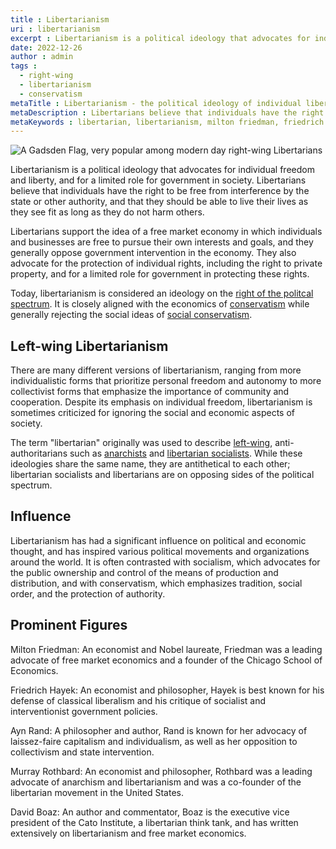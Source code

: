 ```yaml
---
title : Libertarianism
uri : libertarianism
excerpt : Libertarianism is a political ideology that advocates for individual freedom and liberty, and for a limited role for government in society. 
date: 2022-12-26
author : admin
tags : 
  - right-wing
  - libertarianism
  - conservatism
metaTitle : Libertarianism - the political ideology of individual liberty
metaDescription : Libertarians believe that individuals have the right to be free from interference by the state, and that they should be able to live their lives as they see fit
metaKeywords : libertarian, libertarianism, milton friedman, friedrich hayek, ayn rand, murray rothbard
---
```


![A Gadsden Flag, very popular among modern day right-wing Libertarians](/assets/img/articles/libertarianism.png)

Libertarianism is a political ideology that advocates for individual freedom and liberty, and for a limited role for government in society. Libertarians believe that individuals have the right to be free from interference by the state or other authority, and that they should be able to live their lives as they see fit as long as they do not harm others.

Libertarians support the idea of a free market economy in which individuals and businesses are free to pursue their own interests and goals, and they generally oppose government intervention in the economy. They also advocate for the protection of individual rights, including the right to private property, and for a limited role for government in protecting these rights.

Today, libertarianism is considered an ideology on the [right of the politcal spectrum](/tag/right-wing). It is closely aligned with the economics of [conservatism](/politics/conservatism) while generally rejecting the social ideas of [social conservatism](/politics/social-conservatism).

## Left-wing Libertarianism

There are many different versions of libertarianism, ranging from more individualistic forms that prioritize personal freedom and autonomy to more collectivist forms that emphasize the importance of community and cooperation. Despite its emphasis on individual freedom, libertarianism is sometimes criticized for ignoring the social and economic aspects of society.

The term "libertarian" originally was used to describe [left-wing](/tag/left-wing), anti-authoritarians such as [anarchists](/politics/anarchism) and [libertarian socialists](/politics/libertarian-socialism). While these ideologies share the same name, they are antithetical to each other; libertarian socialists and libertarians are on opposing sides of the political spectrum.

## Influence

Libertarianism has had a significant influence on political and economic thought, and has inspired various political movements and organizations around the world. It is often contrasted with socialism, which advocates for the public ownership and control of the means of production and distribution, and with conservatism, which emphasizes tradition, social order, and the protection of authority.

## Prominent Figures

Milton Friedman: An economist and Nobel laureate, Friedman was a leading advocate of free market economics and a founder of the Chicago School of Economics.

Friedrich Hayek: An economist and philosopher, Hayek is best known for his defense of classical liberalism and his critique of socialist and interventionist government policies.

Ayn Rand: A philosopher and author, Rand is known for her advocacy of laissez-faire capitalism and individualism, as well as her opposition to collectivism and state intervention.

Murray Rothbard: An economist and philosopher, Rothbard was a leading advocate of anarchism and libertarianism and was a co-founder of the libertarian movement in the United States.

David Boaz: An author and commentator, Boaz is the executive vice president of the Cato Institute, a libertarian think tank, and has written extensively on libertarianism and free market economics.